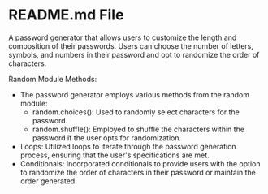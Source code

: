 # **README.md File**<br>
A password generator that allows users to customize the length and composition of their passwords. Users can choose the number of letters, symbols, and numbers in their password and opt to randomize the order of characters.<br>

Random Module Methods:
- The password generator employs various methods from the random module:
    - random.choices(): Used to randomly select characters for the password.
    - random.shuffle(): Employed to shuffle the characters within the password if the user opts for randomization.
- Loops: Utilized loops to iterate through the password generation process, ensuring that the user's specifications are met.
- Conditionals: Incorporated conditionals to provide users with the option to randomize the order of characters in their password or maintain the order generated.